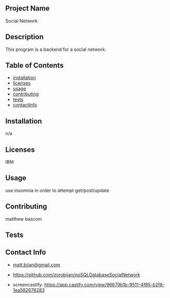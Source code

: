 ## Project Name
Social Network
## Description
This program is a backend for a social network.

## Table of Contents
* [installation](#installation)
* [licenses](#licenses)
* [usage](#usage)
* [contributing](#contributing)
* [tests](#tests)
* [contactInfo](#contactInfo)

## Installation

n/a

## Licenses
IBM

## Usage

use insomnia in order to attempt get/post/update

## Contributing

matthew bascom

## Tests



## Contact Info

* matt.bijan@gmail.com

* https://github.com/zorobijan/noSQLDatabaseSocialNetwork

* screencastify: https://app.castify.com/view/96679b1b-9511-4f85-b2f8-1ea582676283
